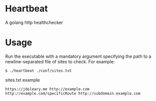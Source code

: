 # Heartbeat
A golang http healthchecker

# Usage
Run the executable with a mandatory argument specifying the path to a newline-separated file of sites to check.  For example:

`$ ./heartbeat ./conf/sites.txt`

sites.txt example

`
https://jdoleary.me
http://example.com
http://example.com/specificRoute
http://subdomain.example.com
`